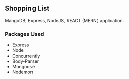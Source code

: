 ## Shopping List
MangoDB, Express, NodeJS, REACT (MERN) application.

### Packages Used
- Express
- Node
- Concurrently
- Body-Parser
- Mongoose
- Nodemon